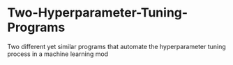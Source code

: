 # Two-Hyperparameter-Tuning-Programs
Two different yet similar programs that automate the hyperparameter tuning process in a machine learning mod

